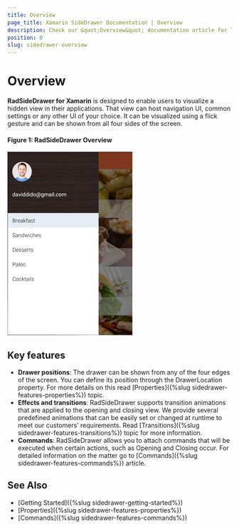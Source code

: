 ```yaml
---
title: Overview
page_title: Xamarin SideDrawer Documentation | Overview
description: Check our &quot;Overview&quot; documentation article for Telerik SideDrawer for Xamarin control.
position: 0
slug: sidedrawer-overview
---
```


# Overview

**RadSideDrawer for Xamarin** is designed to enable users to visualize a hidden view in their applications. That view can host navigation UI, common settings or any other UI of your choice. It can be visualized using a flick gesture and can be shown from all four sides of the screen.

#### Figure 1: RadSideDrawer Overview

![SideDrawer example](images/sidedrawer-overview.png) 

## Key features

* **Drawer positions**: The drawer can be shown from any of the four edges of the screen.  You can define its position through the DrawerLocation property. For more details on this read [Properties]({%slug sidedrawer-features-properties%}) topic.
* **Effects and transitions**: RadSideDrawer supports transition animations that are applied to the opening and closing view. We provide several predefined animations that can be easily set or changed at runtime to meet our customers’ requirements. Read [Transitions]({%slug sidedrawer-features-transitions%}) topic for more information.
* **Commands**: RadSideDrawer allows you to attach commands that will be executed when certain actions, such as Opening and Closing occur. For detailed information on the matter go to [Commands]({%slug sidedrawer-features-commands%}) article.

## See Also

- [Getting Started]({%slug sidedrawer-getting-started%}) 
- [Properties]({%slug sidedrawer-features-properties%}) 
- [Commands]({%slug sidedrawer-features-commands%}) 
